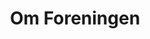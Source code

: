 ---
aliases: [ "posts", "articles", "blog", "showcase", "docs" ]
title: "Om Foreningen"      # first header on the page
# author = "author"
description: "Informasjon om Foreningen"
tags: [ "index" ]
layout: list_without_date
---